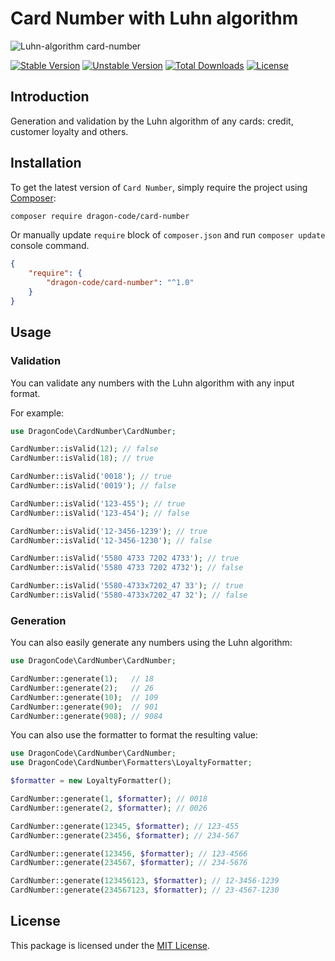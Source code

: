 # Card Number with Luhn algorithm

![Luhn-algorithm card-number](https://preview.dragon-code.pro/Luhn-algorithm/card-number.svg?brand=php&preposition=with)

[![Stable Version][badge_stable]][link_repo]
[![Unstable Version][badge_unstable]][link_repo]
[![Total Downloads][badge_downloads]][link_packagist]
[![License][badge_license]][link_license]

## Introduction

Generation and validation by the Luhn algorithm of any cards: credit, customer loyalty and others.

## Installation

To get the latest version of `Card Number`, simply require the project using [Composer](https://getcomposer.org):

```bash
composer require dragon-code/card-number
```

Or manually update `require` block of `composer.json` and run `composer update` console command.

```json
{
    "require": {
        "dragon-code/card-number": "^1.0"
    }
}
```

## Usage

### Validation

You can validate any numbers with the Luhn algorithm with any input format.

For example:

```php
use DragonCode\CardNumber\CardNumber;

CardNumber::isValid(12); // false
CardNumber::isValid(18); // true

CardNumber::isValid('0018'); // true
CardNumber::isValid('0019'); // false

CardNumber::isValid('123-455'); // true
CardNumber::isValid('123-454'); // false

CardNumber::isValid('12-3456-1239'); // true
CardNumber::isValid('12-3456-1230'); // false

CardNumber::isValid('5580 4733 7202 4733'); // true
CardNumber::isValid('5580 4733 7202 4732'); // false

CardNumber::isValid('5580-4733x7202_47 33'); // true
CardNumber::isValid('5580-4733x7202_47 32'); // false
```

### Generation

You can also easily generate any numbers using the Luhn algorithm:

```php
use DragonCode\CardNumber\CardNumber;

CardNumber::generate(1);   // 18
CardNumber::generate(2);   // 26
CardNumber::generate(10);  // 109
CardNumber::generate(90);  // 901
CardNumber::generate(908); // 9084
```

You can also use the formatter to format the resulting value:

```php
use DragonCode\CardNumber\CardNumber;
use DragonCode\CardNumber\Formatters\LoyaltyFormatter;

$formatter = new LoyaltyFormatter();

CardNumber::generate(1, $formatter); // 0018
CardNumber::generate(2, $formatter); // 0026

CardNumber::generate(12345, $formatter); // 123-455
CardNumber::generate(23456, $formatter); // 234-567

CardNumber::generate(123456, $formatter); // 123-4566
CardNumber::generate(234567, $formatter); // 234-5676

CardNumber::generate(123456123, $formatter); // 12-3456-1239
CardNumber::generate(234567123, $formatter); // 23-4567-1230
```

## License

This package is licensed under the [MIT License](LICENSE).


[badge_downloads]:  https://img.shields.io/packagist/dt/dragon-code/card-number.svg?style=flat-square

[badge_license]:    https://img.shields.io/badge/license-MIT-green?style=flat-square

[badge_stable]:     https://img.shields.io/github/v/release/TheDragonCode/card-number?label=stable&style=flat-square

[badge_unstable]:   https://img.shields.io/badge/unstable-dev--main-orange?style=flat-square

[link_license]:     LICENSE

[link_packagist]:   https://packagist.org/packages/dragon-code/card-number

[link_repo]:        https://github.com/TheDragonCode/card-number
